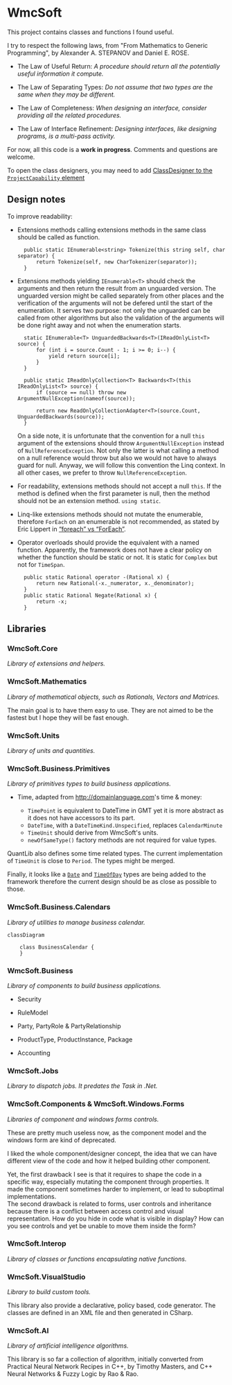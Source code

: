 # WmcSoft
This project contains classes and functions I found useful.

I try to respect the following laws, from "From Mathematics to Generic Programming", by Alexander A. STEPANOV and Daniel E. ROSE.

- The Law of Useful Return: _A procedure should return all the potentially useful information it compute._

- The Law of Separating Types: _Do not assume that two types are the same when they may be different._

- The Law of Completeness: _When designing an interface, consider providing all the related procedures._

- The Law of Interface Refinement: _Designing interfaces, like designing programs, is a multi-pass activity._

For now, all this code is a **work in progress**. Comments and questions are welcome.

To open the class designers, you may need to add [ClassDesigner to the `ProjectCapability` element](https://github.com/dotnet/project-system/issues/256)

## Design notes

To improve readability:

- Extensions methods calling extensions methods in the same class should be called as function.

        public static IEnumerable<string> Tokenize(this string self, char separator) {
            return Tokenize(self, new CharTokenizer(separator));
        }

- Extensions methods yielding `IEnumerable<T>` should check the arguments and then return the result from an unguarded version. 
  The unguarded version might be called separately from other places and the verification of the arguments will not be defered 
  until the start of the enumeration. It serves two purpose: not only the unguarded can be called from other algorithms but also the 
  validation of the arguments will be done right away and not when the enumeration starts.

        static IEnumerable<T> UnguardedBackwards<T>(IReadOnlyList<T> source) {
            for (int i = source.Count - 1; i >= 0; i--) {
                yield return source[i];
            }
        }

        public static IReadOnlyCollection<T> Backwards<T>(this IReadOnlyList<T> source) {
            if (source == null) throw new ArgumentNullException(nameof(source));

            return new ReadOnlyCollectionAdapter<T>(source.Count, UnguardedBackwards(source));
        }

  On a side note, it is unfortunate that the convention for a null `this` argument of the extensions should throw `ArgumentNullException`
  instead of `NullReferenceException`. Not only the latter is what calling a method on a null reference would throw but also we would not
  have to always guard for null. Anyway, we will follow this convention the Linq context. 
  In all other cases, we prefer to throw `NullReferenceException`.

- For readability, extensions methods should not accept a null `this`. If the method is defined when the first parameter is null, then the method should not be an extension method. `using static`.

- Linq-like extensions methods should not mutate the enumerable, therefore `ForEach` on an enumerable is not recommended, as stated by Eric Lippert in [“foreach” vs “ForEach”](https://blogs.msdn.microsoft.com/ericlippert/2009/05/18/foreach-vs-foreach/).

- Operator overloads should provide the equivalent with a named function. Apparently, the framework does not have 
a clear policy on whether the function should be static or not. It is static for `Complex` but not for `TimeSpan`.

        public static Rational operator -(Rational x) {
            return new Rational(-x._numerator, x._denominator);
        }
        public static Rational Negate(Rational x) {
            return -x;
        }

## Libraries

### WmcSoft.Core
_Library of extensions and helpers._

### WmcSoft.Mathematics
_Library of mathematical objects, such as Rationals, Vectors and Matrices._

The main goal is to have 
them easy to use. They are not aimed to be the fastest but I hope they will be fast enough.

### WmcSoft.Units
_Library of units and quantities._

### WmcSoft.Business.Primitives
_Library of primitives types to build business applications._

- Time, adapted from <http://domainlanguage.com>'s time & money:

  - `TimePoint` is equivalent to DateTime in GMT yet it is more abstract as it does not have accessors to its part.
  - `DateTime`, with a `DateTimeKind.Unspecified`, replaces `CalendarMinute`
  - `TimeUnit` should derive from WmcSoft's units.
  - `newOfSameType()` factory methods are not required for value types.

QuantLib also defines some time related types. The current implementation of `TimeUnit` is close to `Period`. The types might be merged.

Finally, it looks like a [`Date`](https://github.com/dotnet/corefxlab/blob/master/src/System.Time/System/Date.cs) and 
[`TimeOfDay`](https://github.com/dotnet/corefxlab/blob/master/src/System.Time/System/TimeOfDay.cs) types 
are being added to the framework therefore the current design should be as close as possible to those.

### WmcSoft.Business.Calendars
_Library of utilities to manage business calendar._

```mermaid
classDiagram

    class BusinessCalendar {
    }
```
### WmcSoft.Business
_Library of components to build business applications._

- Security

- RuleModel

- Party, PartyRole & PartyRelationship

- ProductType, ProductInstance, Package

- Accounting

### WmcSoft.Jobs
_Library to dispatch jobs. It predates the Task in .Net._

### WmcSoft.Components & WmcSoft.Windows.Forms
_Libraries of component and windows forms controls._

These are pretty much useless now, as the component model and the windows form are kind of deprecated.

I liked the whole component/designer concept, the idea that we can have different view of the code
and how it helped building other component.

Yet, the first drawback I see is that it requires to shape the code in a specific way, 
especially mutating the component through properties. It made the component sometimes harder 
to implement, or lead to suboptimal implementations.  
The second drawback is related to forms, user controls and inheritance because there is a conflict 
between access control and visual representation. How do you hide in code what is visible in display? 
How can you see controls and yet be unable to move them inside the form? 

### WmcSoft.Interop
_Library of classes or functions encapsulating native functions._

### WmcSoft.VisualStudio
_Library to build custom tools._

This library also provide a declarative, policy based, code generator. 
The classes are defined in an XML file and then generated in CSharp.

### WmcSoft.AI
_Library of artificial intelligence algorithms._

This library is so far a collection of algorithm, initially converted from Practical Neural Network Recipes in C++, 
by Timothy Masters, and C++ Neural Networks & Fuzzy Logic by Rao & Rao.
